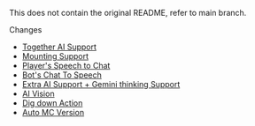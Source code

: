 This does not contain the original README, refer to main branch.

Changes
 - [Together AI Support](https://github.com/kolbytn/mindcraft/pull/468)
 - [Mounting Support](https://github.com/kolbytn/mindcraft/pull/464)
 - [Player's Speech to Chat](https://github.com/kolbytn/mindcraft/pull/455)
 - [Bot's Chat To Speech](https://github.com/kolbytn/mindcraft/pull/441)
 - [Extra AI Support + Gemini thinking Support](https://github.com/kolbytn/mindcraft/pull/423)
 - [AI Vision](https://github.com/kolbytn/mindcraft/pull/413)
 - [Dig down Action](https://github.com/kolbytn/mindcraft/pull/414)
 - [Auto MC Version](https://github.com/kolbytn/mindcraft/pull/321)
